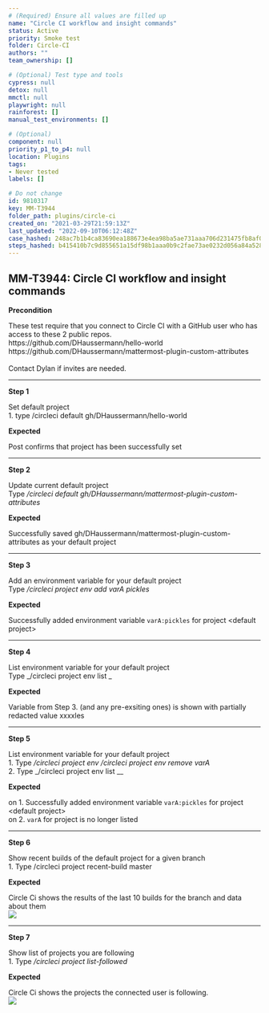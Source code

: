 ```yaml
---
# (Required) Ensure all values are filled up
name: "Circle CI workflow and insight commands"
status: Active
priority: Smoke test
folder: Circle-CI
authors: ""
team_ownership: []

# (Optional) Test type and tools
cypress: null
detox: null
mmctl: null
playwright: null
rainforest: []
manual_test_environments: []

# (Optional)
component: null
priority_p1_to_p4: null
location: Plugins
tags: 
- Never tested
labels: []

# Do not change
id: 9810317
key: MM-T3944
folder_path: plugins/circle-ci
created_on: "2021-03-29T21:59:13Z"
last_updated: "2022-09-10T06:12:48Z"
case_hashed: 248ac7b1b4ca83690ea188673e4ea98ba5ae731aaa706d231475fb8af0fa050471cdb982c6cd5fa2595f69da670a9093
steps_hashed: b415410b7c9d855651a15df98b1aaa0b9c2fae73ae0232d056a84a528864878d25692d05d9f8bf7d7166aad418fb96cf
---
```


## MM-T3944: Circle CI workflow and insight commands

**Precondition**

These test require that you connect to Circle CI with a GitHub user who has access to these 2 public repos.\
https\://github.com/DHaussermann/hello-world\
https\://github.com/DHaussermann/mattermost-plugin-custom-attributes\
\
Contact Dylan if invites are needed.

---

**Step 1**

Set default project\
1\. type /circleci default gh/DHaussermann/hello-world

**Expected**

Post confirms that project has been successfully set

---

**Step 2**

Update current default project\
Type _/circleci default gh/DHaussermann/mattermost-plugin-custom-attributes_

**Expected**

Successfully saved gh/DHaussermann/mattermost-plugin-custom-attributes as your default project

---

**Step 3**

Add an environment variable for your default project\
Type _/circleci project env add varA pickles_

**Expected**

Successfully added environment variable `varA:pickles` for project \<default project>

---

**Step 4**

List environment variable for your default project\
Type \_/circleci project env list \_

**Expected**

Variable from Step 3. (and any pre-exsiting ones) is shown with partially redacted value xxxxles

---

**Step 5**

List environment variable for your default project\
1\. Type _/circleci project env /circleci project env remove varA_\
2\. Type \_/circleci project env list \_\_

**Expected**

on 1. Successfully added environment variable `varA:pickles` for project \<default project>\
on 2. `varA` for project is no longer listed

---

**Step 6**

Show recent builds of the default project for a given branch\
1\. Type /circleci project recent-build master

**Expected**

Circle Ci shows the results of the last 10 builds for the branch and data about them\
![](https://smartbear-tm4j-prod-us-west-2-attachment-rich-text.s3.us-west-2.amazonaws.com/embedded-f3277290f945470c4add5d21ef3dc7ca7b74388fc7152bfb6b99ae58c66a95a8-1617054941484-1617054941484.png)

---

**Step 7**

Show list of projects you are following\
1\. Type _/circleci project list-followed_

**Expected**

Circle Ci shows the projects the connected user is following.\
![](https://smartbear-tm4j-prod-us-west-2-attachment-rich-text.s3.us-west-2.amazonaws.com/embedded-f3277290f945470c4add5d21ef3dc7ca7b74388fc7152bfb6b99ae58c66a95a8-1617055085962-1617055085962.png)
